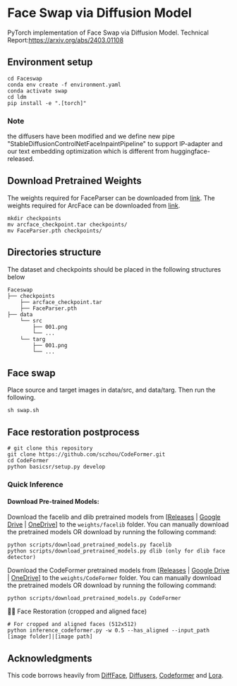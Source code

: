 # Face Swap via Diffusion Model

PyTorch implementation of Face Swap via Diffusion Model. Technical Report:https://arxiv.org/abs/2403.01108

## Environment setup
```
cd Faceswap
conda env create -f environment.yaml 
conda activate swap
cd ldm
pip install -e ".[torch]"
```
### Note 
the diffusers have been modified and we define new pipe "StableDiffusionControlNetFaceInpaintPipeline" to support IP-adapter and our text embedding optimization which is different from huggingface-released.

## Download Pretrained Weights
The weights required for FaceParser can be downloaded from [link](
https://gisto365-my.sharepoint.com/personal/hongieee_gm_gist_ac_kr/_layouts/15/onedrive.aspx?id=%2Fpersonal%2Fhongieee%5Fgm%5Fgist%5Fac%5Fkr%2FDocuments%2FDiffFace%2Fcheckpoints&ga=1). 
The weights required for ArcFace can be downloaded from [link](https://github.com/neuralchen/SimSwap/releases/download/1.0/arcface_checkpoint.tar). 

```
mkdir checkpoints
mv arcface_checkpoint.tar checkpoints/ 
mv FaceParser.pth checkpoints/ 
```



## Directories structure

The dataset and checkpoints should be placed in the following structures below

```
Faceswap
├── checkpoints
    ├── arcface_checkpoint.tar
    ├── FaceParser.pth
├── data
    └── src
        ├── 001.png
        └── ...
    └── targ
        ├── 001.png
        └── ...
```

## Face swap

Place source and target images in data/src, and data/targ. Then run the following. 

```
sh swap.sh
```

## Face restoration postprocess
```
# git clone this repository
git clone https://github.com/sczhou/CodeFormer.git
cd CodeFormer
python basicsr/setup.py develop
```
### Quick Inference

#### Download Pre-trained Models:
Download the facelib and dlib pretrained models from [[Releases](https://github.com/sczhou/CodeFormer/releases/tag/v0.1.0) | [Google Drive](https://drive.google.com/drive/folders/1b_3qwrzY_kTQh0-SnBoGBgOrJ_PLZSKm?usp=sharing) | [OneDrive](https://entuedu-my.sharepoint.com/:f:/g/personal/s200094_e_ntu_edu_sg/EvDxR7FcAbZMp_MA9ouq7aQB8XTppMb3-T0uGZ_2anI2mg?e=DXsJFo)] to the `weights/facelib` folder. You can manually download the pretrained models OR download by running the following command:
```
python scripts/download_pretrained_models.py facelib
python scripts/download_pretrained_models.py dlib (only for dlib face detector)
```

Download the CodeFormer pretrained models from [[Releases](https://github.com/sczhou/CodeFormer/releases/tag/v0.1.0) | [Google Drive](https://drive.google.com/drive/folders/1CNNByjHDFt0b95q54yMVp6Ifo5iuU6QS?usp=sharing) | [OneDrive](https://entuedu-my.sharepoint.com/:f:/g/personal/s200094_e_ntu_edu_sg/EoKFj4wo8cdIn2-TY2IV6CYBhZ0pIG4kUOeHdPR_A5nlbg?e=AO8UN9)] to the `weights/CodeFormer` folder. You can manually download the pretrained models OR download by running the following command:
```
python scripts/download_pretrained_models.py CodeFormer
```

🧑🏻 Face Restoration (cropped and aligned face)
```
# For cropped and aligned faces (512x512)
python inference_codeformer.py -w 0.5 --has_aligned --input_path [image folder]|[image path]
```


## Acknowledgments
This code borrows heavily from [DiffFace](https://github.com/hxngiee/DiffFace.git), [Diffusers](https://github.com/huggingface/diffusers.git), [Codeformer](https://github.com/sczhou/CodeFormer.git) and [Lora](https://github.com/cloneofsimo/lora.git).

